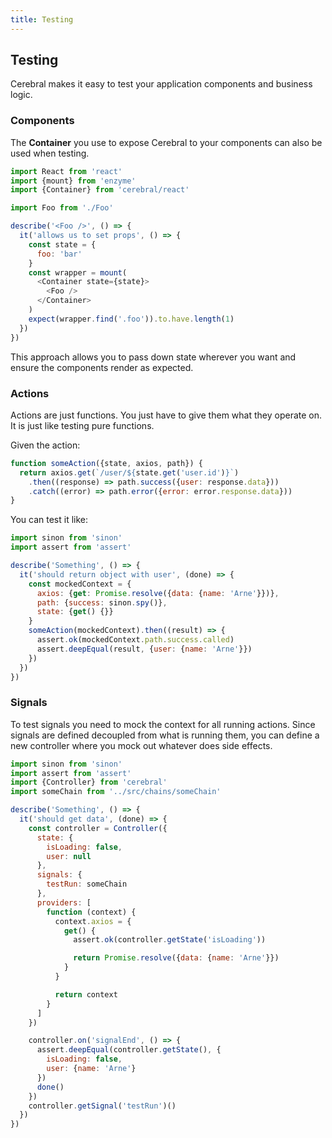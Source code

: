 ```yaml
---
title: Testing
---
```


## Testing

Cerebral makes it easy to test your application components and business logic.

### Components
The **Container** you use to expose Cerebral to your components can also be used when testing.

```js
import React from 'react'
import {mount} from 'enzyme'
import {Container} from 'cerebral/react'

import Foo from './Foo'

describe('<Foo />', () => {
  it('allows us to set props', () => {
    const state = {
      foo: 'bar'
    }
    const wrapper = mount(
      <Container state={state}>
        <Foo />
      </Container>
    )
    expect(wrapper.find('.foo')).to.have.length(1)
  })
})
```

This approach allows you to pass down state wherever you want and ensure the components render as expected.

### Actions
Actions are just functions. You just have to give them what they operate on. It is just like testing pure functions.

Given the action:
```js
function someAction({state, axios, path}) {
  return axios.get(`/user/${state.get('user.id')}`)
    .then((response) => path.success({user: response.data}))
    .catch((error) => path.error({error: error.response.data}))
}
```

You can test it like:

```js
import sinon from 'sinon'
import assert from 'assert'

describe('Something', () => {
  it('should return object with user', (done) => {
    const mockedContext = {
      axios: {get: Promise.resolve({data: {name: 'Arne'}})},
      path: {success: sinon.spy()},
      state: {get() {}}
    }
    someAction(mockedContext).then((result) => {
      assert.ok(mockedContext.path.success.called)
      assert.deepEqual(result, {user: {name: 'Arne'}})
    })
  })
})
```

### Signals
To test signals you need to mock the context for all running actions. Since signals are defined decoupled from what is running them, you can define a new controller where you mock out whatever does side effects.

```js
import sinon from 'sinon'
import assert from 'assert'
import {Controller} from 'cerebral'
import someChain from '../src/chains/someChain'

describe('Something', () => {
  it('should get data', (done) => {
    const controller = Controller({
      state: {
        isLoading: false,
        user: null
      },
      signals: {
        testRun: someChain
      },
      providers: [
        function (context) {
          context.axios = {
            get() {
              assert.ok(controller.getState('isLoading'))

              return Promise.resolve({data: {name: 'Arne'}})
            }
          }

          return context
        }
      ]
    })

    controller.on('signalEnd', () => {
      assert.deepEqual(controller.getState(), {
        isLoading: false,
        user: {name: 'Arne'}
      })
      done()
    })
    controller.getSignal('testRun')()
  })
})
```
